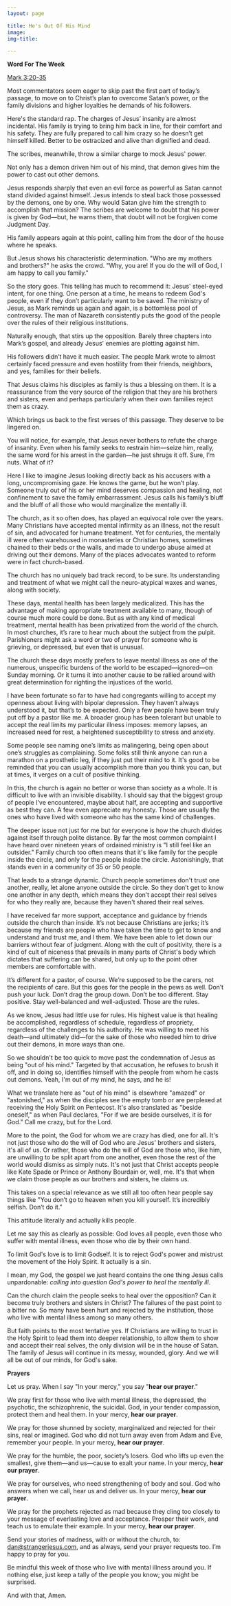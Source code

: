 ```yaml
---
layout: page

title: He's Out Of His Mind
image: 
img-title:

---
```


<strong>Word For The Week</strong>

<a href="http://bible.oremus.org/?ql=395917049">Mark 3:20-35</a>

Most commentators seem eager to skip past the first part of today’s passage, to move on to Christ’s plan to overcome Satan’s power, or the family divisions and higher loyalties he demands of his followers.

Here's the standard rap. The charges of Jesus’ insanity are almost incidental. His family is trying to bring him back in line, for their comfort and his safety. They are fully prepared to call him crazy so he doesn’t get himself killed. Better to be ostracized and alive than dignified and dead.

The scribes, meanwhile, throw a similar charge to mock Jesus' power.

Not only has a demon driven him out of his mind, that demon gives him the power to cast out other demons.

Jesus responds sharply that even an evil force as powerful as Satan cannot stand divided against himself. Jesus intends to steal back those possessed by the demons, one by one. Why would Satan give him the strength to accomplish that mission? The scribes are welcome to doubt that his power is given by God—but, he warns them, that doubt will not be forgiven come Judgment Day.

His family appears again at this point, calling him from the door of the house where he speaks.

But Jesus shows his characteristic determination. "Who are my mothers and brothers?" he asks the crowd. "Why, you are! If you do the will of God, I am happy to call you family."

So the story goes. This telling has much to recommend it: Jesus' steel-eyed intent, for one thing. One person at a time, he means to redeem God's people, even if they don’t particularly want to be saved. The ministry of Jesus, as Mark reminds us again and again, is a bottomless pool of controversy. The man of Nazareth consistently puts the good of the people over the rules of their religious institutions. 

Naturally enough, that stirs up the opposition. Barely three chapters into Mark’s gospel, and already Jesus' enemies are plotting against him.

His followers didn’t have it much easier. The people Mark wrote to almost certainly faced pressure and even hostility from their friends, neighbors, and yes, families for their beliefs.

That Jesus claims his disciples as family is thus a blessing on them. It is a reassurance from the very source of the religion that they are his brothers and sisters, even and perhaps particularly when their own families reject them as crazy.

Which brings us back to the first verses of this passage. They deserve to be lingered on.

You will notice, for example, that Jesus never bothers to refute the charge of insanity. Even when his family seeks to restrain him—seize him, really, the same word for his arrest in the garden—he just shrugs it off. Sure, I’m nuts. What of it?

Here I like to imagine Jesus looking directly back as his accusers with a long, uncompromising gaze. He knows the game, but he won’t play. Someone truly out of his or her mind deserves compassion and healing, not confinement to save the family embarrassment. Jesus calls his family’s bluff and the bluff of all those who would marginalize the mentally ill.

The church, as it so often does, has played an equivocal role over the years. Many Christians have accepted mental infirmity as an illness, not the result of sin, and advocated for humane treatment. Yet for centuries, the mentally ill were often warehoused in monasteries or Christian homes, sometimes chained to their beds or the walls, and made to undergo abuse aimed at driving out their demons. Many of the places advocates wanted to reform were in fact church-based.

The church has no uniquely bad track record, to be sure. Its understanding and treatment of what we might call the neuro-atypical waxes and wanes, along with society.

These days, mental health has been largely medicalized. This has the advantage of making appropriate treatment available to many, though of course much more could be done. But as with any kind of medical treatment, mental health has been privatized from the world of the church. In most churches, it’s rare to hear much about the subject from the pulpit. Parishioners might ask a word or two of prayer for someone who is grieving, or depressed, but even that is unusual. 

The church these days mostly prefers to leave mental illness as one of the numerous, unspecific burdens of the world to be escaped—ignored—on Sunday morning. Or it turns it into another cause to be rallied around with great determination for righting the injustices of the world.

I have been fortunate so far to have had congregants willing to accept my openness about living with bipolar depression. They haven’t always understood it, but that’s to be expected. Only a few people have been truly put off by a pastor like me. A broader group has been tolerant but unable to accept the real limits my particular illness imposes: memory lapses, an increased need for rest, a heightened susceptibility to stress and anxiety. 

Some people see naming one’s limits as malingering, being open about one’s struggles as complaining. Some folks still think anyone can run a marathon on a prosthetic leg, if they just put their mind to it. It's good to be reminded that you can usually accomplish more than you think you can, but at times, it verges on a cult of positive thinking.

In this, the church is again no better or worse than society as a whole. It is difficult to live with an invisible disability. I should say that the biggest group of people I’ve encountered, maybe about half, are accepting and supportive as best they can. A few even appreciate my honesty. Those are usually the ones who have lived with someone who has the same kind of challenges. 

The deeper issue not just for me but for everyone is how the church divides against itself through polite distance. By far the most common complaint I have heard over nineteen years of ordained ministry is "I still feel like an outsider." Family church too often means that it's like family for the people inside the circle, and only for the people inside the circle. Astonishingly, that stands even in a community of 35 or 50 people.

That leads to a strange dynamic. Church people sometimes don't trust one another, really, let alone anyone outside the circle. So they don’t get to know one another in any depth, which means they don’t accept their real selves for who they really are, because they haven't shared their real selves.

I have received far more support, acceptance and guidance by friends outside the church than inside. It’s not because Christians are jerks; it’s because my friends are people who have taken the time to get to know and understand and trust me, and I them. We have been able to let down our barriers without fear of judgment. Along with the cult of positivity, there is a kind of cult of niceness that prevails in many parts of Christ's body which dictates that suffering can be shared, but only up to the point other members are comfortable with.

It’s different for a pastor, of course. We’re supposed to be the carers, not the recipients of care. But this goes for the people in the pews as well. Don’t push your luck. Don’t drag the group down. Don’t be too different. Stay positive. Stay well-balanced and well-adjusted. Those are the rules.

As we know, Jesus had little use for rules. His highest value is that healing be accomplished, regardless of schedule, regardless of propriety, regardless of the challenges to his authority. He was willing to meet his death—and ultimately did—for the sake of those who needed him to drive out their demons, in more ways than one.

So we shouldn't be too quick to move past the condemnation of Jesus as being "out of his mind." Targeted by that accusation, he refuses to brush it off, and in doing so, identifies himself with the people from whom he casts out demons. Yeah, I'm out of my mind, he says, and he is!

What we translate here as "out of his mind" is elsewhere "amazed" or "astonished," as when the disciples see the empty tomb or are perplexed at receiving the Holy Spirit on Pentecost. It's also translated as "beside oneself," as when Paul declares, "For if we are beside ourselves, it is for God." Call me crazy, but for the Lord.

More to the point, the God for whom we are crazy has died, one for all. It's not just those who do the will of God who are Jesus' brothers and sisters, it's all of us. Or rather, those who do the will of God are those who, like him, are unwilling to be split apart from one another, even those the rest of the world would dismiss as simply nuts. It's not just that Christ accepts people like Kate Spade or Prince or Anthony Bourdain or, well, me. It's that when we claim those people as our brothers and sisters, he claims us.

This takes on a special relevance as we still all too often hear people say things like "You don’t go to heaven when you kill yourself. It’s incredibly selfish. Don’t do it."

This attitude literally and actually kills people.

Let me say this as clearly as possible: God loves all people, even those who suffer with mental illness, even those who die by their own hand.

To limit God's love is to limit Godself. It is to reject God's power and mistrust the movement of the Holy Spirit. It actually is a sin.

I mean, my God, the gospel we just heard contains the one thing Jesus calls unpardonable: <em>calling into question God's power to heal the mentally ill</em>.

Can the church claim the people seeks to heal over the opposition? Can it become truly brothers and sisters in Christ? The failures of the past point to a bitter no. So many have been hurt and rejected by the institution, those who live with mental illness among so many others. 

But faith points to the most tentative yes. If Christians are willing to trust in the Holy Spirit to lead them into deeper relationship, to allow them to show and accept their real selves, the only division will be in the house of Satan. The family of Jesus will continue in its messy, wounded, glory. And we will all be out of our minds, for God's sake.

<strong>Prayers</strong>

Let us pray. When I say "In your mercy," you say "<strong>hear our prayer</strong>."

We pray first for those who live with mental illness, the depressed, the psychotic, the schizophrenic, the suicidal. God, in your tender compassion, protect them and heal them. In your mercy, <strong>hear our prayer</strong>.

We pray for those shunned by society, marginalized and rejected for their sins, real or imagined. God who did not turn away even from Adam and Eve, remember your people. In your mercy, <strong>hear our prayer</strong>.

We pray for the humble, the poor, society’s losers. God who lifts up even the smallest, give them—and us—cause to exalt your name. In your mercy, <strong>hear our prayer</strong>.

We pray for ourselves, who need strengthening of body and soul. God who answers when we call, hear us and deliver us. In your mercy, <strong>hear our prayer</strong>.

We pray for the prophets rejected as mad because they cling too closely to your message of everlasting love and acceptance. Prosper their work, and teach us to emulate their example. In your mercy, <strong>hear our prayer</strong>.

Send your stories of madness, with or without the church, to: <a href="mailto:dan@strangerjesus.com">dan@strangerjesus.com</a>, and as always, send your prayer requests too. I’m happy to pray for you.

Be mindful this week of those who live with mental illness around you. If nothing else, just keep a tally of the people you know; you might be surprised. 

And with that, Amen.

